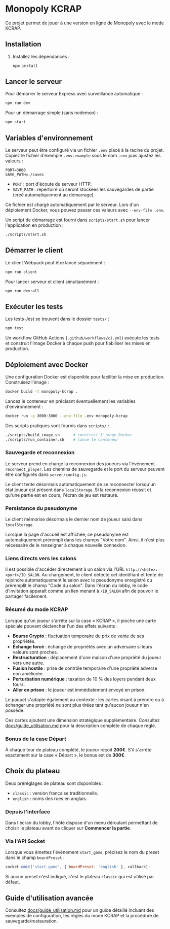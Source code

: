 # Monopoly KCRAP

Ce projet permet de jouer à une version en ligne de Monopoly avec le mode KCRAP.

## Installation

1. Installez les dépendances :
   ```bash
   npm install
   ```

## Lancer le serveur

Pour démarrer le serveur Express avec surveillance automatique :
```bash
npm run dev
```

Pour un démarrage simple (sans nodemon) :
```bash
npm start
```

## Variables d'environnement

Le serveur peut être configuré via un fichier `.env` placé à la racine du projet.
Copiez le fichier d'exemple `.env.example` sous le nom `.env` puis ajustez les valeurs :

```env
PORT=3000
SAVE_PATH=./saves
```

* `PORT` : port d'écoute du serveur HTTP.
* `SAVE_PATH` : répertoire où seront stockées les sauvegardes de partie (créé automatiquement au démarrage).

Ce fichier est chargé automatiquement par le serveur. Lors d'un déploiement Docker,
vous pouvez passer ces valeurs avec `--env-file .env`.

Un script de démarrage est fourni dans `scripts/start.sh` pour lancer
l'application en production :

```bash
./scripts/start.sh
```


## Démarrer le client

Le client Webpack peut être lancé séparément :
```bash
npm run client
```

Pour lancer serveur et client simultanément :
```bash
npm run dev:all
```

## Exécuter les tests

Les tests Jest se trouvent dans le dossier `tests/` :
```bash
npm test
```

Un workflow GitHub Actions (`.github/workflows/ci.yml`) exécute les tests et
construit l'image Docker à chaque push pour fiabiliser les mises en production.

## Déploiement avec Docker

Une configuration Docker est disponible pour faciliter la mise en production.
Construisez l'image :

```bash
docker build -t monopoly-kcrap .
```

Lancez le conteneur en précisant éventuellement les variables d'environnement :

```bash
docker run -p 3000:3000 --env-file .env monopoly-kcrap
```

Des scripts pratiques sont fournis dans `scripts/` :

```bash
./scripts/build_image.sh      # construit l'image Docker
./scripts/run_container.sh    # lance le conteneur
```

### Sauvegarde et reconnexion

Le serveur prend en charge la reconnexion des joueurs via l'événement `reconnect_player`.
Les chemins de sauvegarde et le port du serveur peuvent être configurés dans `server/config.js`.

Le client tente désormais automatiquement de se reconnecter lorsqu'un état joueur est
présent dans `localStorage`. Si la reconnexion réussit et qu'une partie est en cours,
l'écran de jeu est restauré.

### Persistance du pseudonyme

Le client mémorise désormais le dernier nom de joueur saisi dans `localStorage`.

Lorsque la page d'accueil est affichée, ce pseudonyme est automatiquement
prérempli dans les champs "Votre nom". Ainsi, il n'est plus nécessaire de le
renseigner à chaque nouvelle connexion.

### Liens directs vers les salons

Il est possible d'accéder directement à un salon via l'URL `http://<hôte>:<port>/ID_SALON`.
Au chargement, le client détecte cet identifiant et tente de rejoindre
automatiquement le salon avec le pseudonyme enregistré ou préremplit le champ
"Code du salon".
Dans l'écran du lobby, le code d'invitation apparaît comme un lien menant à
`/ID_SALON` afin de pouvoir le partager facilement.

### Résumé du mode KCRAP

Lorsque qu'un joueur s'arrête sur la case « KCRAP », il pioche une carte spéciale pouvant déclencher l'un des effets suivants :

- **Bourse Crypto** : fluctuation temporaire du prix de vente de ses propriétés.
- **Échange forcé** : échange de propriétés avec un adversaire si leurs valeurs sont proches.
- **Restructuration** : déplacement d'une maison d'une propriété du joueur vers une autre.
- **Fusion hostile** : prise de contrôle temporaire d'une propriété adverse non améliorée.
- **Perturbation numérique** : taxation de 10 % des loyers pendant deux tours.
- **Aller en prison** : le joueur est immédiatement envoyé en prison.

Le paquet s'adapte également au contexte : les cartes visant à prendre ou à
échanger une propriété ne sont plus tirées tant qu'aucun joueur n'en possède.

Ces cartes ajoutent une dimension stratégique supplémentaire. Consultez [docs/guide_utilisation.md](docs/guide_utilisation.md) pour la description complète de chaque règle.

### Bonus de la case Départ

À chaque tour de plateau complété, le joueur reçoit **200€**. S'il s'arrête exactement sur la case « Départ », le bonus est de **300€**.

## Choix du plateau

Deux préréglages de plateau sont disponibles :

- `classic` : version française traditionnelle.
- `english` : noms des rues en anglais.

### Depuis l'interface

Dans l'écran du lobby, l'hôte dispose d'un menu déroulant permettant de choisir
le plateau avant de cliquer sur **Commencer la partie**.

### Via l'API Socket

Lorsque vous émettez l'événement `start_game`, précisez le nom du preset dans le
champ `boardPreset` :

```javascript
socket.emit('start_game', { boardPreset: 'english' }, callback);
```

Si aucun preset n'est indiqué, c'est le plateau `classic` qui est utilisé par
défaut.

## Guide d'utilisation avancée

Consultez [docs/guide_utilisation.md](docs/guide_utilisation.md) pour un guide détaillé incluant des exemples de configuration, les règles du mode KCRAP et la procédure de sauvegarde/restauration.
